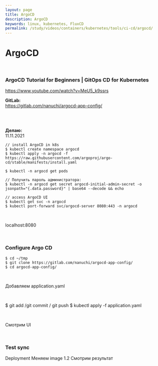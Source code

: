 ```yaml
---
layout: page
title: ArgoCD
description: ArgoCD
keywords: linux, kubernetes, FluxCD
permalink: /study/videos/containers/kubernetes/tools/ci-cd/argocd/
---
```


# ArgoCD

<br/>

### ArgoCD Tutorial for Beginners | GitOps CD for Kubernetes

https://www.youtube.com/watch?v=MeU5_k9ssrs

**GitLab:**  
https://gitlab.com/nanuchi/argocd-app-config/

<br/>

<br/>

**Делаю:**  
11.11.2021

```
// install ArgoCD in k8s
$ kubectl create namespace argocd
$ kubectl apply -n argocd -f https://raw.githubusercontent.com/argoproj/argo-cd/stable/manifests/install.yaml

$ kubectl -n argocd get pods

// Получить пароль администратора:
$ kubectl -n argocd get secret argocd-initial-admin-secret -o jsonpath="{.data.password}" | base64 --decode && echo

// access ArgoCD UI
$ kubectl get svc -n argocd
$ kubectl port-forward svc/argocd-server 8080:443 -n argocd
```

<br/>

localhost:8080

<br/>

### Configure Argo CD

```
$ cd ~/tmp
$ git clone https://gitlab.com/nanuchi/argocd-app-config/
$ cd argocd-app-config/
```

<br/>

Добавляем application.yaml

<br/>

$ git add /git commit / git push
$ kubectl apply -f application.yaml

<br/>

Смотрим UI

<br/>

### Test sync

Deployment
Меняем image 1.2
Смотрим результат
